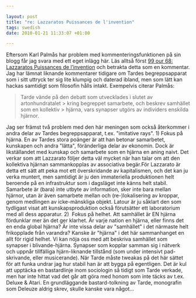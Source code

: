 ```yaml
--- 

layout: post
title: "re: Lazzaratos Puissances de l'invention" 
tags: swedish 
date: 2010-01-21 11:33:07 +01:00 

---
```


Eftersom Karl Palmås har problem med kommenteringsfunktionen på sin blogg får jag svara med ett eget inlägg här. Läs alltså först [99 our 68: Lazzaratos Puissances de l’invention](http://www.isk-gbg.org/99our68/?p=383) och betrakta detta som en kommentar. Jag har lämnat liknande kommentarer tidigare om Tardes begreppsapparat som i sitt uttryck ter sig lite klumpig och daterad ibland, men som lätt kan hackas samtidigt som filosofin hålls intakt. Exempelvis citerar Palmås:

> Tarde vände på den debatt som utvecklades i slutet av artonhundratalet > kring begreppet samarbete, och beskrev samhället som en kollektiv > hjärna, vars synapser utgörs av individers enskilda hjärnor.

Jag ser främst två problem med den här meningen som också återkommer i andra delar av Tardes begreppsapparat, t.ex. "imitative rays". 1) Fokus på hjärna. En av Tardes stora poänger är att han betonar samarbetet, kunskapen och andra "lätta", föränderliga delar av ekonomin. Dock är likställandet med kunskap och samarbete som en hjärna en aning naivt. Det verkar som att Lazzarato följer detta väl mycket när han talar om att den kollektiva hjärnan sammankopplas av associativa begär.För Lazzarato är detta ett sätt att peka mot ett överskridande av kapitalismen, och det kan ju verka muntert, men samtidigt är ju den immateriella produktionen helt beroende på en infrastruktur som i dagsläget inte känns helt stabil. Samarbete är (bara) inte utbyte av information, sker inte bara mellan hjärnor, utan är även samarbete mellan och (re-)lokalisering av kroppar, genom medlingen av icke-mänskliga objekt. Latour är ju såklart den som tydligast visat att kunskapsproduktion också förutsätter ett laboratorium med all dess apparatur. 2)  Fokus på helhet. Att samhället är EN hjärna fördunklar mer än det ger klarhet. Är varje nation en hjärna, eller finns det en enda global hjärna? Är inte vissa delar av "samhället" i det närmaste helt frikopplade från varandra? Kanske är "hjärna" i det här sammanhanget en allt för rigid helhet. Vi kan nöja oss med att beskriva samhället som synapser i blivande-hjärna. Synapser som kopplar samman sig i nätverk och uppnår tillfälliga hjärn-liknande tillstånd (som under intensivt pad-skrivande, eller musicerande). När Tarde måste tweakas på det här sättet för att funka undrar jag hur stabil han är att bygga på egentligen. Det är kul att upptäcka en bastardlinje inom sociologin så tidigt som Tarde verkade, men har inte hittat vad det går att göra med honom som inte täcks av t.ex. Deluxe & Atari. En grundläggande bastard-tolkning av Tarde, monografin som Deleuze aldrig skrev, skulle kanske vara något... 